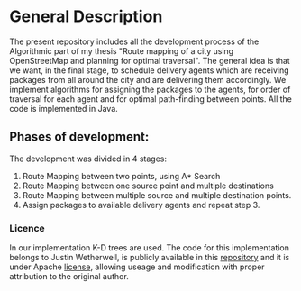 # General Description
The present repository includes all the development process of the Algorithmic part of my thesis "Route mapping of a city using OpenStreetMap and planning for optimal traversal".
The general idea is that we want, in the final stage, to schedule delivery agents which are receiving packages from all around the city and are delivering them accordingly.
We implement algorithms for assigning the packages to the agents, for order of traversal for each agent and for optimal path-finding between points. 
All the code is implemented in Java.

## Phases of development:
The development was divided in 4 stages:
1. Route Mapping between two points, using A* Search
2. Route Mapping between one source point and multiple destinations
3. Route Mapping between multiple source and multiple destination points.
4. Assign packages to available delivery agents and repeat step 3.

### Licence
In our implementation K-D trees are used. 
The code for this implementation belongs to Justin Wetherwell, is publicly available in this [repository](https://github.com/phishman3579/java-algorithms-implementation/blob/master/src/com/jwetherell/algorithms/data_structures/KdTree.java) and it is under Apache [license](https://github.com/phishman3579/java-algorithms-implementation/blob/master/LICENSE), allowing useage and modification with proper attribution to the original author.
